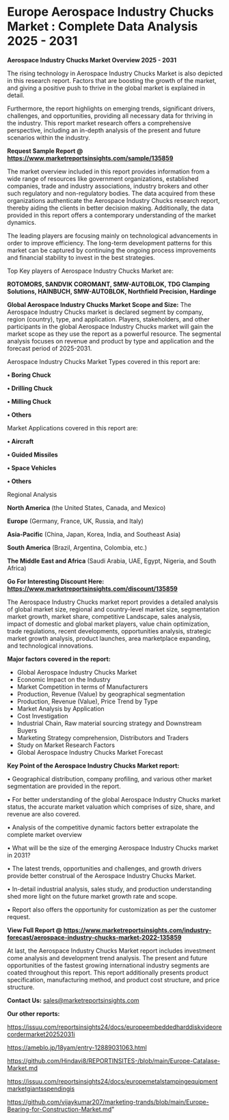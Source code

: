  # Europe Aerospace Industry Chucks Market : Complete Data Analysis 2025 - 2031

<Strong> Aerospace Industry Chucks Market Overview 2025 - 2031</strong>

The rising technology in Aerospace Industry Chucks Market is also depicted in this research report. Factors that are boosting the growth of the market, and giving a positive push to thrive in the global market is explained in detail.

Furthermore, the report highlights on emerging trends, significant drivers, challenges, and opportunities, providing all necessary data for thriving in the industry. This report market research offers a comprehensive perspective, including an in-depth analysis of the present and future scenarios within the industry.

<strong>Request Sample Report @ <a href=https://www.marketreportsinsights.com/sample/135859>https://www.marketreportsinsights.com/sample/135859</a></strong>

The market overview included in this report provides information from a wide range of resources like government organizations, established companies, trade and industry associations, industry brokers and other such regulatory and non-regulatory bodies. The data acquired from these organizations authenticate the Aerospace Industry Chucks research report, thereby aiding the clients in better decision making. Additionally, the data provided in this report offers a contemporary understanding of the market dynamics.

The leading players are focusing mainly on technological advancements in order to improve efficiency. The long-term development patterns for this market can be captured by continuing the ongoing process improvements and financial stability to invest in the best strategies.

Top Key players of Aerospace Industry Chucks Market are:

<strong>ROTOMORS, SANDVIK COROMANT, SMW-AUTOBLOK, TDG Clamping Solutions, HAINBUCH, SMW-AUTOBLOK, Northfield Precision, Hardinge</strong>

<strong><b>Global Aerospace Industry Chucks Market Scope and Size:</b></strong>
The Aerospace Industry Chucks market is declared segment by company, region (country), type, and application. Players, stakeholders, and other participants in the global Aerospace Industry Chucks market will gain the market scope as they use the report as a powerful resource. The segmental analysis focuses on revenue and product by type and application and the forecast period of 2025-2031.

Aerospace Industry Chucks Market Types covered in this report are:

<strong>• Boring Chuck

• Drilling Chuck

• Milling Chuck

• Others</strong>

Market Applications covered in this report are:

<strong>• Aircraft

• Guided Missiles

• Space Vehicles

• Others</strong> 

Regional Analysis

<strong>North America</strong> (the United States, Canada, and Mexico)

<strong>Europe</strong> (Germany, France, UK, Russia, and Italy)

<strong>Asia-Pacific</strong> (China, Japan, Korea, India, and Southeast Asia)

<strong>South America</strong> (Brazil, Argentina, Colombia, etc.)

<strong>The Middle East and Africa</strong> (Saudi Arabia, UAE, Egypt, Nigeria, and South Africa)

<strong>Go For Interesting Discount Here: <a href=https://www.marketreportsinsights.com/discount/135859>https://www.marketreportsinsights.com/discount/135859</a></strong>

The Aerospace Industry Chucks market report provides a detailed analysis of global market size, regional and country-level market size, segmentation market growth, market share, competitive Landscape, sales analysis, impact of domestic and global market players, value chain optimization, trade regulations, recent developments, opportunities analysis, strategic market growth analysis, product launches, area marketplace expanding, and technological innovations.

<strong><b>Major factors covered in the report:</b></strong>
<ul>
  <li>Global Aerospace Industry Chucks Market </li>
  <li>Economic Impact on the Industry</li>
  <li>Market Competition in terms of Manufacturers</li>
  <li>Production, Revenue (Value) by geographical segmentation</li>
  <li>Production, Revenue (Value), Price Trend by Type</li>
  <li>Market Analysis by Application</li>
  <li>Cost Investigation</li>
  <li>Industrial Chain, Raw material sourcing strategy and Downstream Buyers</li>
  <li>Marketing Strategy comprehension, Distributors and Traders</li>
  <li>Study on Market Research Factors</li>
  <li>Global Aerospace Industry Chucks Market Forecast</li>
</ul>

<strong><b>Key Point of the Aerospace Industry Chucks Market report:</b></strong>

• Geographical distribution, company profiling, and various other market segmentation are provided in the report.

• For better understanding of the global Aerospace Industry Chucks market status, the accurate market valuation which comprises of size, share, and revenue are also covered.

• Analysis of the competitive dynamic factors better extrapolate the complete market overview

• What will be the size of the emerging Aerospace Industry Chucks market in 2031?

• The latest trends, opportunities and challenges, and growth drivers provide better construal of the Aerospace Industry Chucks Market.

• In-detail industrial analysis, sales study, and production understanding shed more light on the future market growth rate and scope.

• Report also offers the opportunity for customization as per the customer request.

<strong><b>View Full Report @ <a href=https://www.marketreportsinsights.com/industry-forecast/aerospace-industry-chucks-market-2022-135859>https://www.marketreportsinsights.com/industry-forecast/aerospace-industry-chucks-market-2022-135859</a></b></strong>


At last, the Aerospace Industry Chucks Market report includes investment come analysis and development trend analysis. The present and future opportunities of the fastest growing international industry segments are coated throughout this report. This report additionally presents product specification, manufacturing method, and product cost structure, and price structure.

<strong>Contact Us:</strong>
sales@marketreportsinsights.com

<strong>Our other reports:</strong>

<a href=https://issuu.com/reportsinsights24/docs/europeembeddedharddiskvideorecordermarket20252031i>https://issuu.com/reportsinsights24/docs/europeembeddedharddiskvideorecordermarket20252031i</a>

<a href=https://ameblo.jp/18yam/entry-12889031063.html>https://ameblo.jp/18yam/entry-12889031063.html</a>

<a href=https://github.com/Hindavi8/REPORTINSITES-/blob/main/Europe-Catalase-Market.md>https://github.com/Hindavi8/REPORTINSITES-/blob/main/Europe-Catalase-Market.md</a>

<a href=https://issuu.com/reportsinsights24/docs/europemetalstampingequipmentmarketgiantsspendingis>https://issuu.com/reportsinsights24/docs/europemetalstampingequipmentmarketgiantsspendingis</a>

<a href=https://github.com/vijaykumar207/marketing-trands/blob/main/Europe-Bearing-for-Construction-Market.md>https://github.com/vijaykumar207/marketing-trands/blob/main/Europe-Bearing-for-Construction-Market.md</a>"
